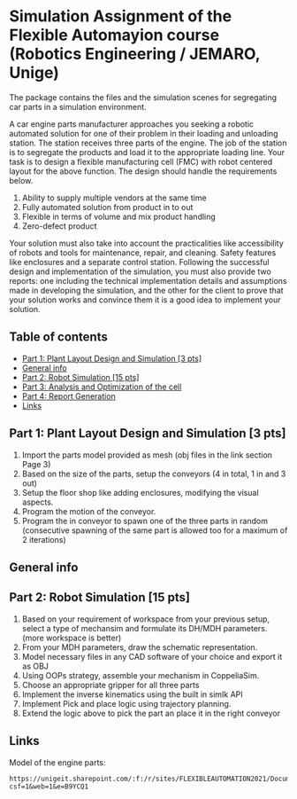 # Simulation Assignment of the Flexible Automayion course (Robotics Engineering / JEMARO, Unige)
The package contains the files and the simulation scenes for segregating car parts in a simulation environment.

A car engine parts manufacturer approaches you seeking a robotic automated solution for one of their problem in their loading and unloading station. The station receives three parts of the engine. The job of the station is to segregate the products and load it to the appropriate loading line. 
Your task is to design a flexible manufacturing cell (FMC) with robot centered layout for the above function. The design should handle the requirements below.

1. Ability to supply multiple vendors at the same time
2. Fully automated solution from product in to out
3. Flexible in terms of volume and mix product handling
4. Zero-defect product

Your solution must also take into account the practicalities like accessibility of robots and tools for maintenance, repair, and cleaning. Safety features like enclosures and a separate control station. Following the successful design and implementation of the simulation, you must also provide two reports: one including the technical implementation details and assumptions made in developing the simulation, and the other for the client to prove that your solution works and convince them it is a good idea to implement your solution.

## Table of contents
* [Part 1: Plant Layout Design and Simulation [3 pts]](#part-1:-plant-layout-design-and-simulation-[3-pts])
* [General info](#general-info)
* [Part 2: Robot Simulation [15 pts]](#part-2:-robot-simulation-[15-pts])
* [Part 3: Analysis and Optimization of the cell](#part-3:-analysis-and-optimization-of-the-cell) 
* [Part 4: Report Generation](#part-4:-report-generation) 
* [Links](#links)

## Part 1: Plant Layout Design and Simulation [3 pts]

1. Import the parts model provided as mesh (obj files in the link section Page 3)
2. Based on the size of the parts, setup the conveyors (4 in total, 1 in and 3 out)
3. Setup the floor shop like adding enclosures, modifying the visual aspects.
4. Program the motion of the conveyor.
5. Program the in conveyor to spawn one of the three parts in random (consecutive spawning of the same part is allowed too for a maximum of 2 iterations)

## General info



## Part 2: Robot Simulation [15 pts]

1. Based on your requirement of workspace from your previous setup, select a type of mechansim and formulate its DH/MDH parameters. (more workspace is better)
2. From your MDH parameters, draw the schematic representation. 
3. Model necessary files in any CAD software of your choice and export it as OBJ 
4. Using OOPs strategy, assemble your mechanism in CoppeliaSim.
5. Choose an appropriate gripper for all three parts 
6. Implement the inverse kinematics using the built in simIk API
7. Implement Pick and place logic using trajectory planning. 
8. Extend the logic above to pick the part an place it in the right conveyor

## Links

Model of the engine parts:
```
https://unigeit.sharepoint.com/:f:/r/sites/FLEXIBLEAUTOMATION2021/Documenti%20condivisi/ModelForSimulationAssignment?csf=1&web=1&e=B9YCQ1
```

